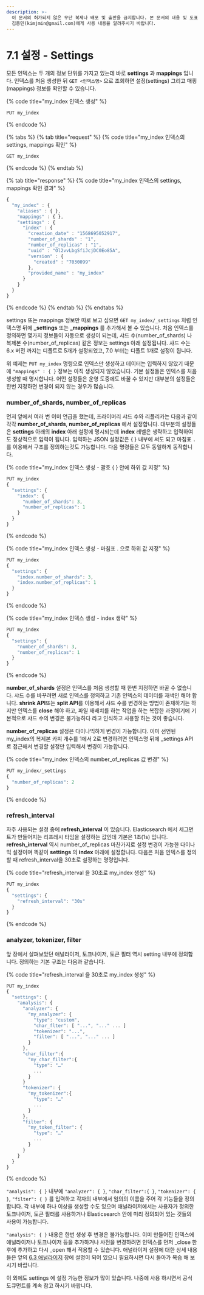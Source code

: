 ```yaml
---
description: >-
  이 문서의 허가되지 않은 무단 복제나 배포 및 출판을 금지합니다. 본 문서의 내용 및 도표 등을 인용하고자 하는 경우 출처를 명시하고
  김종민(kimjmin@gmail.com)에게 사용 내용을 알려주시기 바랍니다.
---
```


# 7.1 설정 - Settings

  모든 인덱스는 두 개의 정보 단위를 가지고 있는데 바로 **settings** 과 **mappings** 입니다. 인덱스를 처음 생성한 뒤 `GET <인덱스명>` 으로 조회하면 설정\(settings\) 그리고 매핑\(mappings\) 정보를 확인할 수 있습니다.

{% code title="my\_index 인덱스 생성" %}
```javascript
PUT my_index
```
{% endcode %}

{% tabs %}
{% tab title="request" %}
{% code title="my\_index 인덱스의 settings, mappings 확인" %}
```javascript
GET my_index
```
{% endcode %}
{% endtab %}

{% tab title="response" %}
{% code title="my\_index 인덱스의 settings, mappings 확인 결과" %}
```javascript
{
  "my_index" : {
    "aliases" : { },
    "mappings" : { },
    "settings" : {
      "index" : {
        "creation_date" : "1568695052917",
        "number_of_shards" : "1",
        "number_of_replicas" : "1",
        "uuid" : "Ol2vvLbgSfiJcjDC0Eo85A",
        "version" : {
          "created" : "7030099"
        },
        "provided_name" : "my_index"
      }
    }
  }
}
```
{% endcode %}
{% endtab %}
{% endtabs %}

  settings 또는 mappings 정보만 따로 보고 싶으면 `GET my_index/_settings` 처럼 인덱스명 뒤에 **\_settings** 또는 **\_mappings** 를 추가해서 볼 수 있습니다. 처음 인덱스를 정의하면 몇가지 정보들이 자동으로 생성이 되는데, 샤드 수\(number\_of\_shards\) 나 복제본 수\(number\_of\_replicas\) 같은 정보는 settings 아래 설정됩니다. 샤드 수는 6.x 버전 까지는 디폴트로 5개가 설정되었고, 7.0 부터는 디폴트 1개로 설정이 됩니다.

  위 예제는 `PUT my_index` 명령으로 인덱스만 생성하고 데이터는 입력하지 않았기 때문에 `"mappings" : { }` 정보는 아직 생성되지 않았습니다. 기본 설정들은 인덱스를 처음 생성할 때 명시합니다. 어떤 설정들은 운영 도중에도 바꿀 수 있지만 대부분의 설정들은 한번 지정하면 변경이 되지 않는 경우가 많습니다.

### number\_of\_shards, number\_of\_replicas 

  먼저 앞에서 여러 번 이미 언급을 했는데, 프라이머리 샤드 수와 리플리카는 다음과 같이 각각 **number\_of\_shards**, **number\_of\_replicas** 에서 설정합니다. 대부분의 설정들은 **settings** 아래의 **index** 아래 설정에 명시되는데 **index** 레벨은 생략하고 입력하여도 정상적으로 입력이 됩니다. 입력하는 JSON 설정값은 { } 내부에 써도 되고 마침표 `.`를 이용해서 구조를 정의하는것도 가능합니다. 다음 명령들은 모두 동일하게 동작합니다.

{% code title="my\_index 인덱스 생성 - 괄호 { } 안에 하위 값 지정" %}
```javascript
PUT my_index
{
  "settings": {
    "index": {
      "number_of_shards": 3,
      "number_of_replicas": 1
    }
  }
}
```
{% endcode %}

{% code title="my\_index 인덱스 생성 - 마침표 . 으로 하위 값 지정" %}
```javascript
PUT my_index
{
  "settings": {
    "index.number_of_shards": 3,
    "index.number_of_replicas": 1
  }
}
```
{% endcode %}

{% code title="my\_index 인덱스 생성 - index 생략" %}
```javascript
PUT my_index
{
  "settings": {
    "number_of_shards": 3,
    "number_of_replicas": 1
  }
}

```
{% endcode %}

  **number\_of\_shards** 설정은 인덱스를 처음 생성할 때 한번 지정하면 바꿀 수 없습니다. 샤드 수를 바꾸려면 새로 인덱스를 정의하고 기존 인덱스의 데이터를 재색인 해야 합니다. **shrink API**또는 **split API**를 이용해서 샤드 수를 변경하는 방법이 존재하기는 하지만 인덱스를 **close** 해야 하고, 파일 재배치를 하는 작업을 하는 복잡한 과정이기에 기본적으로 샤드 수의 변경은 불가능하다 라고 인식하고 사용할 하는 것이 좋습니다.

  **number\_of\_replicas** 설정은 다이나믹하게 변경이 가능합니다. 이미 선언된 my\_index의 복제본 카피 개수를 1에서 2로 변경하려면 인덱스명 뒤에 \_settings API로 접근해서 변경할 설정만 입력해서 변경이 가능합니다.

{% code title="my\_index 인덱스의 number\_of\_replicas 값 변경" %}
```javascript
PUT my_index/_settings
{
  "number_of_replicas": 2
}
```
{% endcode %}

### refresh\_interval

  자주 사용되는 설정 중에 **refresh\_interval** 이 있습니다. Elasticsearch 에서 세그먼트가 만들어지는 리프레시 타임을 설정하는 값인데 기본은 1초\(1s\) 입니다. **refresh\_interval** 역시 number\_of\_replicas 마찬가지로 설정 변경이 가능한 다이나믹 설정이며 똑같이 **settings** 의 **index** 아래에 설정합니다. 다음은 처음 인덱스를 정의할 때 refresh\_interval을 30초로 설정하는 명령입니다.

{% code title="refresh\_interval 을 30초로 my\_index 생성" %}
```javascript
PUT my_index
{
  "settings": {
    "refresh_interval": "30s"
  }
}
```
{% endcode %}

### analyzer, tokenizer, filter

  앞 장에서 살펴보았던 애널라이저, 토크나이저, 토큰 필터 역시 setting 내부에 정의합니다. 정의하는 기본 구조는 다음과 같습니다.

{% code title="refresh\_interval 을 30초로 my\_index 생성" %}
```javascript
PUT my_index
{
  "settings": {
    "analysis": {
      "analyzer": {
        "my_analyzer": {
          "type": "custom",
          "char_flter": [ "...", "..." ... ]
          "tokenizer": "...",
          "filter": [ "...", "..." ... ]
        }
      },
      "char_filter":{
        "my_char_filter":{
          "type": "…"
          ... 
        }
      }
      "tokenizer": {
        "my_tokenizer":{
          "type": "…"
          ...
        }
      },
      "filter": {
        "my_token_filter": {
          "type": "…"
          ...
        }
      }
    }
  }
}
```
{% endcode %}

  `"analysis": { }` 내부에 `"analyzer": { }`, `"char_filter":{ }`, `"tokenizer": { }`, `"filter": { }` 를 입력하고 각자의 내부에서 임의의 이름을 주어 각 기능들을 정의합니다. 각 내부에 하나 이상을 생성할 수도 있으며 애널라이저에서는 사용자가 정의한 토크나이저, 토큰 필터를 사용하거나 Elasticsearch 안에 미리 정의되어 있는 것들의 사용이 가능합니다.

  `"analysis": { }` 내용은 한번 생성 후 변경은 불가능합니다. 이미 만들어진 인덱스에 애널라이저나 토크나이저 등을 추가하거나 사전을 변경하려면 인덱스를 먼저 \_close 한 후에 추가하고 다시 \_open 해서 적용할 수 있습니다. 애널라이저 설정에 대한 상세 내용들은 앞의 [6.3 애널라이저](../06-text-analysis/6.3-analyzer-1/) 장에 설명이 되어 있으니 필요하시면 다시 돌아가 복습 해 보시기 바랍니다.

  이 외에도 settings 에 설정 가능한 정보가 많이 있습니다. 나중에 사용 하시면서 공식 도큐먼트를 계속 참고 하시기 바랍니다.



